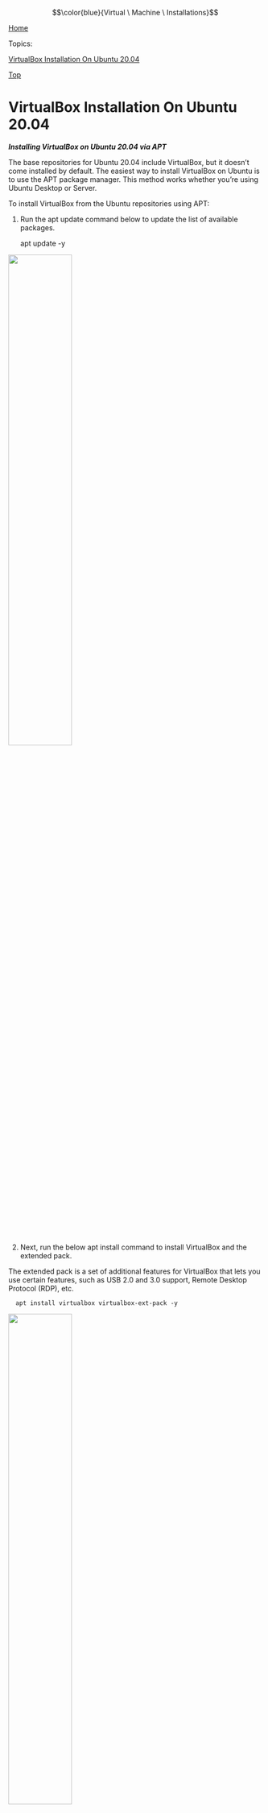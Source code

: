 $$\color{blue}{Virtual \ Machine \ Installations}$$


[Home](all-file-links.md)


Topics:

[VirtualBox Installation On Ubuntu 20.04](#virtualbox-install-on-ubuntu20.04)





[Top](#top)
<a name="virtualbox-install-on-ubuntu20.04"></a>
# VirtualBox Installation On Ubuntu 20.04


***Installing VirtualBox on Ubuntu 20.04 via APT***


The base repositories for Ubuntu 20.04 include VirtualBox, but it doesn’t come installed by default. The easiest way to install VirtualBox on Ubuntu is to use the APT package manager. This method works whether you’re using Ubuntu Desktop or Server.


To install VirtualBox from the Ubuntu repositories using APT:

1. Run the apt update command below to update the list of available packages.

     apt update -y

<img src="https://adamtheautomator.com/wp-content/uploads/2022/08/image-61.png" width=50%>



2. Next, run the below apt install command to install VirtualBox and the extended pack.

The extended pack is a set of additional features for VirtualBox that lets you use certain features, such as USB 2.0 and 3.0 support, Remote Desktop Protocol (RDP), etc.

      apt install virtualbox virtualbox-ext-pack -y


<img src="https://adamtheautomator.com/wp-content/uploads/2022/08/image-62.png" width=50%>



3. Select OK, and press Enter after reading the VirtualBox Extension Pack Personal Use and Evaluation License (PUEL) terms.


<img src="https://adamtheautomator.com/wp-content/uploads/2022/08/image-63-1536x683.png" width=50%>



4. Now, select Yes, and press Enter to accept the Oracle Binary Code License Agreement for the VirtualBox Extension Pack.

<img src="https://adamtheautomator.com/wp-content/uploads/2022/08/image-64.png" width=50%>



The installer will download and install all the necessary files, as shown below. Wait for the process to complete. That’s it! You’ve successfully installed VirtualBox on your machine using APT.

<img src="https://adamtheautomator.com/wp-content/uploads/2022/08/image-65-1536x242.png" width=50%>



5. Finally, run the following command to start using VirtualBox or open it from the Applications menu.


      virtualbox
      
      
      
The main VirtualBox Manager window appears, as shown below, where you can manage your VMs.      
      
<img src="https://adamtheautomator.com/wp-content/uploads/2022/08/image-66.png" width=50%>

    
    
#      
***Installing VirtualBox from Oracle’s Official Repository***     
      
You’ve learned to install VirtualBox using the APT package manager, a quick method. But that method has one major downside; you will not get the latest version of VirtualBox.      
      
      
If you prefer to get the latest version of VirtualBox, you need to install it from Oracle’s official repository. Oracle releases new versions of VirtualBox frequently. Note that this method is a bit more complex than the previous one.

To install VirtualBox from Oracle’s official repository, you first need to add the Oracle repository key to your system:


1. Run the wget command below to download and add the Oracle repository key to your keyring. This key ensures that the packages you install using this repository are valid and come from a trusted source.      
      
      wget -q https://www.virtualbox.org/download/oracle_vbox_2016.asc -O- | sudo apt-key add -
      

      
<img src="https://adamtheautomator.com/wp-content/uploads/2022/08/image-67-1536x157.png" width=50%>

      
2. Next, run the following add-apt-repository command to add the Oracle repository to your system. This repository contains the latest versions of VirtualBox for Ubuntu.


      add-apt-repository "deb [arch=amd64] http://download.virtualbox.org/virtualbox/debian $(lsb_release -cs) contrib"
      
      
       
<img src="https://adamtheautomator.com/wp-content/uploads/2022/08/image-68-1536x508.png" width=50%>
     
      
3. After adding the repository, run the below apt update command to update the APT cache and apply the new changes.      

      apt update -y      
      
<img src="https://adamtheautomator.com/wp-content/uploads/2022/08/image-69.png" width=50%>
     
     
4. Run the apt cache command to check which version of VirtualBox is available in the official repositories.

      apt-cache policy virtualbox          
          
 Pick the latest version of VirtualBox from the list to install.
 
<img src="https://adamtheautomator.com/wp-content/uploads/2022/08/image-70.png" width=50%>
     
 
5. Now, run the apt install command to install the latest VirtualBox version you picked from step four.

      apt install virtualbox-6.1 -y 
 
<img src="https://adamtheautomator.com/wp-content/uploads/2022/08/image-71.png" width=50%>
      
 
 
Alternatively, you can copy and paste the apt install virtualbox- command to your terminal and press Tab to autocomplete the version number.

All the versions currently available will be displayed, as shown below. Choose the newest one to install. This behavior works for any supported Ubuntu release and VirtualBox version combination. 
 
<img src="https://adamtheautomator.com/wp-content/uploads/2022/08/image-72.png" width=50%>
       
 
6. Next, run the following command to download the VirtualBox Extension Pack. Ensure the version number of the extension pack matches the version of VirtualBox you just installed (6.1). 
 
 
      wget https://download.virtualbox.org/virtualbox/6.1.26/Oracle_VM_VirtualBox_Extension_Pack-6.1.26.vbox-extpack 
 
 
  
<img src="https://adamtheautomator.com/wp-content/uploads/2022/08/image-73.png" width=50%>
   
 
 7. Lastly, run the VBoxManage command below to install the VirtualBox Extension Pack.

      VBoxManage extpack install Oracle_VM_VirtualBox_Extension_Pack-6.1.26.vbox-extpack
 
 Type y and press Enter when prompted to agree to the terms, as shown below.
 
 <img src="https://adamtheautomator.com/wp-content/uploads/2022/08/image-74.png" width=50%>
   
          
          
#          
***Install VirtualBox using a Deb Package***

If you’re not a fan of adding third-party repositories to your system, you can install VirtualBox using a deb package. You can download the deb package from Oracle and install it manually on your system.

To install VirtualBox from a .deb package:



1. Open your favorite web browser, head to the VirtualBox Linux downloads page, and look for your Linux distribution. This tutorial goes for the VirtualBox 6.1.34 for Ubuntu 20.04.          
          
Right click on the hyperlink, as shown below, and choose Copy link address to copy the download link.

 <img src="https://adamtheautomator.com/wp-content/uploads/2022/08/image-75.png" width=50%>
   

2. Now run the wget command to download the .deb package. Replace the link below with the download link you copied in step one.

The -P option is used to specify the destination directory, which in this case is the Downloads folder.          
          
      wget https://download.virtualbox.org/virtualbox/6.1.34/virtualbox-6.1_6.1.34-150636.1~Ubuntu~eoan_amd64.deb -P Downloads
      
      
 <img src="https://adamtheautomator.com/wp-content/uploads/2022/08/image-76-1536x625.png" width=50%>
         
      
 3. Now, run the following commands to switch to the Downloads directory and install VirtualBox.

cd Downloads

      dpkg -i Downloads/virtualbox-6.1_6.1.34-150636.1~Ubuntu~eoan_amd64.deb     
     
      
  <img src="https://adamtheautomator.com/wp-content/uploads/2022/08/image-77-1536x212.png" width=50%>
         
           
#      
 ***Creating Your First VM***

You’ve successfully installed VirtualBox on your machine and are ready to create your first VM. This tutorial uses a Windows 10 image to create a VM, but you can choose any you prefer.

To create your first VM:

1. Launch VirtualBox if it’s not already open.

2. Click the New button on the toolbar to create a new VM.    
      
   <img src="https://adamtheautomator.com/wp-content/uploads/2022/08/image-78.png" width=50%>
              
      
3. Configure the name and operating system (OS) for your VM with the following:

    Name – Provide a name for your VM. This tutorial’s choice is W10.

    Machine Folder – Choose the folder where you want your VM to reside. 


    Type – Select the type of OS for your VM. This tutorial’s choice is Windows 10 (32-bit).

    Click Next to continue.

   <img src="https://adamtheautomator.com/wp-content/uploads/2022/08/image-79.png" width=50%>
       

4. Now, specify how much memory (RAM in MB) you want to allocate for your VM, and click Next.

   <img src="https://adamtheautomator.com/wp-content/uploads/2022/08/image-80.png" width=50%>
       

5. Select the Create a virtual hard disk now option on the next screen, and click Create.

This option lets you create a virtual hard disk (a file) that stores all the data for your VM, including the operating system, applications, and files.

   <img src="https://adamtheautomator.com/wp-content/uploads/2022/08/image-81.png" width=50%>
       

6. Next, choose the VDI (VirtualBox Disk Image) option, which is a good choice for most users, and click Next.

But if you’re running VirtualBox on an enterprise environment, choose one of the other two options instead.

   <img src="https://adamtheautomator.com/wp-content/uploads/2022/08/image-82.png" width=50%>
      

7. On the next screen, choose the storage type for your virtual hard disk. But for this tutorial, select the default option (Dynamically allocated) and click Next.

Why use dynamic allocation? This option is more efficient with storage space because it only allocates the amount of disk space the VM uses.

   <img src="https://adamtheautomator.com/wp-content/uploads/2022/08/image-83.png" width=50%>
      

8. Choose a name for the virtual hard disk, allocate the storage space for your VM, and click Create. You can choose the storage size you prefer, but this tutorial’s choice is 20 GB.

   <img src="https://adamtheautomator.com/wp-content/uploads/2022/08/image-84.png" width=50%>
      


Once the VM is created, you’ll see the VM listed in the left pane of the VirtualBox window.

   <img src="https://adamtheautomator.com/wp-content/uploads/2022/08/image-85.png" width=50%>
      

Attaching a Bootable Media

You’ve just created your first VM on VirtualBox. But right now, even if you start the VM, it won’t do anything since you haven’t attached any bootable media to the VM.


To attach a bootable media to your VM:

1. Click on your VM in the left pane, and click Settings from the toolbar to access your VM’s settings.


   <img src="https://adamtheautomator.com/wp-content/uploads/2022/08/image-86.png" width=50%>
      
      
2. On the Settings window, click Storage in the left pane —> Empty drive under Storage Devices —> the disc icon under Attributes.

A context menu opens where you can choose how to attach a bootable media for the VM (step three).      
        
      
  <img src="https://adamtheautomator.com/wp-content/uploads/2022/08/image-87.png" width=50%>
      
      
 3. Select Choose disk file from the dropdown menu to look up your bootable media (ISO).     
      
      
   <img src="https://adamtheautomator.com/wp-content/uploads/2022/08/image-88.png" width=50%>
           
4. Now, locate and select your ISO image file.


   <img src="https://adamtheautomator.com/wp-content/uploads/2022/08/image-89.png" width=50%>
          

5. Click OK to close the Settings window.

   <img src="https://adamtheautomator.com/wp-content/uploads/2022/08/image-90.png" width=50%>
        
6. Lastly, click Start at the toolbar to start your new VM.

   <img src="https://adamtheautomator.com/wp-content/uploads/2022/08/image-91.png" width=50%>
        

You’ll see a new window open with your VM booting up. At this point, you can install your OS (Windows 10) as you usually would on a local machine.

After installing the OS, you can boot up your VM and use it just like any other computer.

   <img src="https://adamtheautomator.com/wp-content/uploads/2022/08/image-92.png" width=50%>
      


Increasing VM’s Video Memory (VRAM) to Improve Performance

Did you notice slowness on your VM after setting up its OS? By default, the VRAM allocated to a VM is only 128 MB, which is also the max VRAM you can allocate, as shown below.

 <img src="https://adamtheautomator.com/wp-content/uploads/2022/08/image-93.png" width=50%>
      


This amount of VRAM is fine if you have only one or two windows open. But, if you try to do anything graphics-intensive, like testing your video games on different OS, you’ll need more VRAM.

To increase the video memory for your VM:

1. Click on the Machine menu —> ACPI Shutdown, as shown below, or press Host+H keys to shutdown your VM. The Host key is the right Ctrl key on your keyboard.

 <img src="https://adamtheautomator.com/wp-content/uploads/2022/08/image-94.png" width=50%>
      

2. Next, run the below command to increase (modifyvm) your VM’s VRAM to 256. This command doesn’t provide output but sets your VM’s max VRAM to 256. Be sure to replace W10 with your VM’s name.

      VBoxManage modifyvm "W10" --vram 256

3. Start your VM again, and you’ll notice the difference in performance.

4. Finally, open VM’s settings, click on Display in the left pane and see the Video Memory is set to 256 MB, as shown below. This output indicates that your Windows 10 VM’s video adapter now uses 256 MB of video memory.


 <img src="https://adamtheautomator.com/wp-content/uploads/2022/08/image-95.png" width=50%>
    


:end:










